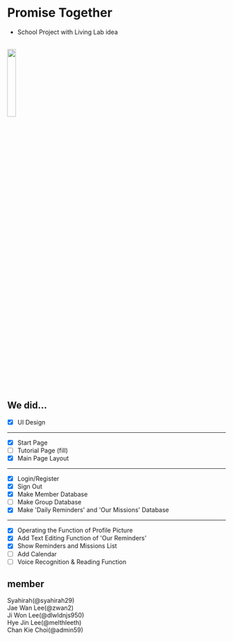 # Promise Together
- School Project with Living Lab idea
<br>
<img src = "https://user-images.githubusercontent.com/22411481/39802541-4c1309c4-53a9-11e8-9e14-b1448f9afa4b.png" width = 20%></img>

## We did...
- [X] UI Design
---
- [X] Start Page
- [ ] Tutorial Page (fill)
- [X] Main Page Layout
---
- [X] Login/Register
- [X] Sign Out
- [X] Make Member Database
- [ ] Make Group Database
- [X] Make 'Daily Reminders' and 'Our Missions' Database 
---
- [X] Operating the Function of Profile Picture
- [X] Add Text Editing Function of 'Our Reminders'
- [X] Show Reminders and Missions List
- [ ] Add Calendar
- [ ] Voice Recognition & Reading Function

## member
Syahirah(@syahirah29) <br>
Jae Wan Lee(@zwan2) <br>
Ji Won Lee(@dlwldnjs950) <br>
Hye Jin Lee(@melthleeth) <br>
Chan Kie Choi(@admin59) <br>
